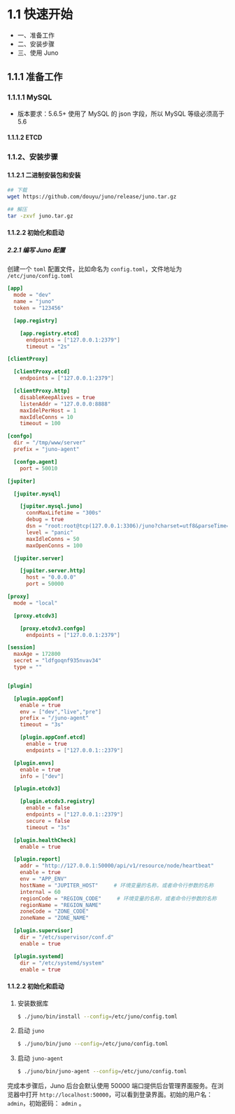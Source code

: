 # 1.1 快速开始

- 一、准备工作
- 二、安装步骤
- 三、使用 Juno

## 1.1.1 准备工作

### 1.1.1.1 MySQL

- 版本要求：5.6.5+
  使用了 MySQL 的 json 字段，所以 MySQL 等级必须高于 5.6

#### 1.1.1.2 ETCD

### 1.1.2、安装步骤

#### 1.1.2.1 二进制安装包和安装

```bash
## 下载
wget https://github.com/douyu/juno/release/juno.tar.gz

## 解压
tar -zxvf juno.tar.gz
```

#### 1.1.2.2 初始化和启动

##### 2.2.1 编写 Juno 配置

创建一个 `toml` 配置文件，比如命名为 `config.toml`，文件地址为 `/etc/juno/config.toml`

```toml
[app]
  mode = "dev"
  name = "juno"
  token = "123456"

  [app.registry]

    [app.registry.etcd]
      endpoints = ["127.0.0.1:2379"]
      timeout = "2s"

[clientProxy]

  [clientProxy.etcd]
    endpoints = ["127.0.0.1:2379"]

  [clientProxy.http]
    disableKeepAlives = true
    listenAddr = "127.0.0.0:8888"
    maxIdelPerHost = 1
    maxIdleConns = 10
    timeout = 100

[confgo]
  dir = "/tmp/www/server"
  prefix = "juno-agent"

  [confgo.agent]
    port = 50010

[jupiter]

  [jupiter.mysql]

    [jupiter.mysql.juno]
      connMaxLifetime = "300s"
      debug = true
      dsn = "root:root@tcp(127.0.0.1:3306)/juno?charset=utf8&parseTime=True&loc=Local&readTimeout=1s&timeout=1s&writeTimeout=3s"
      level = "panic"
      maxIdleConns = 50
      maxOpenConns = 100

  [jupiter.server]

    [jupiter.server.http]
      host = "0.0.0.0"
      port = 50000

[proxy]
  mode = "local"

  [proxy.etcdv3]

    [proxy.etcdv3.confgo]
      endpoints = ["127.0.0.1:2379"]

[session]
  maxAge = 172800
  secret = "ldfgoqnf935nvav34"
  type = ""


[plugin]

  [plugin.appConf]
    enable = true
    env = ["dev","live","pre"]
    prefix = "/juno-agent"
    timeout = "3s"

    [plugin.appConf.etcd]
      enable = true
      endpoints = ["127.0.0.1::2379"]

  [plugin.envs]
    enable = true
    info = ["dev"]

  [plugin.etcdv3]

    [plugin.etcdv3.registry]
      enable = false
      endpoints = ["127.0.0.1::2379"]
      secure = false
      timeout = "3s"

  [plugin.healthCheck]
    enable = true

  [plugin.report]
    addr = "http://127.0.0.1:50000/api/v1/resource/node/heartbeat"
    enable = true
    env = "APP_ENV"
    hostName = "JUPITER_HOST"     # 环境变量的名称，或者命令行参数的名称
    internal = 60
    regionCode = "REGION_CODE"     # 环境变量的名称，或者命令行参数的名称
    regionName = "REGION_NAME"
    zoneCode = "ZONE_CODE"
    zoneName = "ZONE_NAME"

  [plugin.supervisor]
    dir = "/etc/supervisor/conf.d"
    enable = true

  [plugin.systemd]
    dir = "/etc/systemd/system"
    enable = true
```

#### 1.1.2.2 初始化和启动

1. 安装数据库

   ```bash
   $ ./juno/bin/install --config=/etc/juno/config.toml
   ```

2. 启动 `juno`

   ```bash
   $ ./juno/bin/juno --config=/etc/juno/config.toml
   ```

3. 启动 `juno-agent`

   ```bash
   $ ./juno/bin/juno-agent --config=/etc/juno/config.toml
   ```

完成本步骤后，Juno 后台会默认使用 50000 端口提供后台管理界面服务。在浏览器中打开 `http://localhost:50000`，可以看到登录界面。初始的用户名： `admin`，初始密码： `admin` 。
